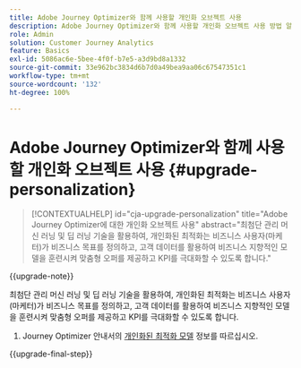 ```yaml
---
title: Adobe Journey Optimizer와 함께 사용할 개인화 오브젝트 사용
description: Adobe Journey Optimizer와 함께 사용할 개인화 오브젝트 사용 방법 알아보기
role: Admin
solution: Customer Journey Analytics
feature: Basics
exl-id: 5086ac6e-5bee-4f0f-b7e5-a3d9bd8a1332
source-git-commit: 33e962bc3834d6b7d0a49bea9aa06c67547351c1
workflow-type: tm+mt
source-wordcount: '132'
ht-degree: 100%

---
```


# Adobe Journey Optimizer와 함께 사용할 개인화 오브젝트 사용 {#upgrade-personalization}

<!-- markdownlint-disable MD034 -->

>[!CONTEXTUALHELP]
>id="cja-upgrade-personalization"
>title="Adobe Journey Optimizer에 대한 개인화 오브젝트 사용"
>abstract="최첨단 관리 머신 러닝 및 딥 러닝 기술을 활용하여, 개인화된 최적화는 비즈니스 사용자(마케터)가 비즈니스 목표를 정의하고, 고객 데이터를 활용하여 비즈니스 지향적인 모델을 훈련시켜 맞춤형 오퍼를 제공하고 KPI를 극대화할 수 있도록 합니다."

<!-- markdownlint-enable MD034 -->

{{upgrade-note}}

최첨단 관리 머신 러닝 및 딥 러닝 기술을 활용하여, 개인화된 최적화는 비즈니스 사용자(마케터)가 비즈니스 목표를 정의하고, 고객 데이터를 활용하여 비즈니스 지향적인 모델을 훈련시켜 맞춤형 오퍼를 제공하고 KPI를 극대화할 수 있도록 합니다.

1. Journey Optimizer 안내서의 [개인화된 최적화 모델](https://experienceleague.adobe.com/ko/docs/journey-optimizer/using/decisioning/offer-decisioning/rankings/ai-models/personalized-optimization-model) 정보를 따르십시오.

{{upgrade-final-step}}

<!--

The result of the personalization object ends up in a dataset. The result of experimentation. When a customer has used AA with Target, that ends up in a complete different space than when they're migrating to CJA and they're going to use CJA with Adobe Target. 

Target was the old way of setting up an A/B test or experimentation. Then ensuring the results of those tests in Target ended up in AA for reporting. Now if you're using Target, instead of saying that you want the data in Target, you can now select CJA as your reporting source for an Adobe Target activity. So if a customer is doing this in AA and they want to move to CJA, ...

If a customer has AJO, and is using Offers in AJO, then they can set up offers, and that also creates datasets in Platform... But that's not relevant with upgrade, exactly.



Questions we need to answer:

1. How do we determine the personalization criteria (Red for user A and blue for User B)

1. What do we implement on the site to determine the red / blue object?


2 ways we can do it:

Manually rendering content or Automatically rendering content. 


## Manual implementation of the Web SDK


## Mobile SDK implementation 





## Tags

-->

